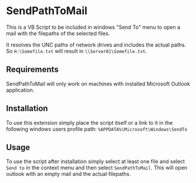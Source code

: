 # SendPathToMail
This is a VB Script to be included in windows "Send To" menu to open a mail with the filepaths of the selected files.

It resolves the UNC paths of network drives and includes the actual paths.
So `H:\Somefile.txt` will result in `\\Server01\Somefile.txt`.

## Requirements
SendPathToMail will only work on machines with installed Microsoft Outlook application.

## Installation
To use this extension simply place the script itself or a link to it in the following windows users profile path:
`%APPDATA%\Microsoft\Windows\SendTo`

## Usage
To use the script after installation simply select at least one file and select `Send to` in the context menu and then select `SendPathToMail`. This will open outlook with an empty mail and the actual filepaths.
